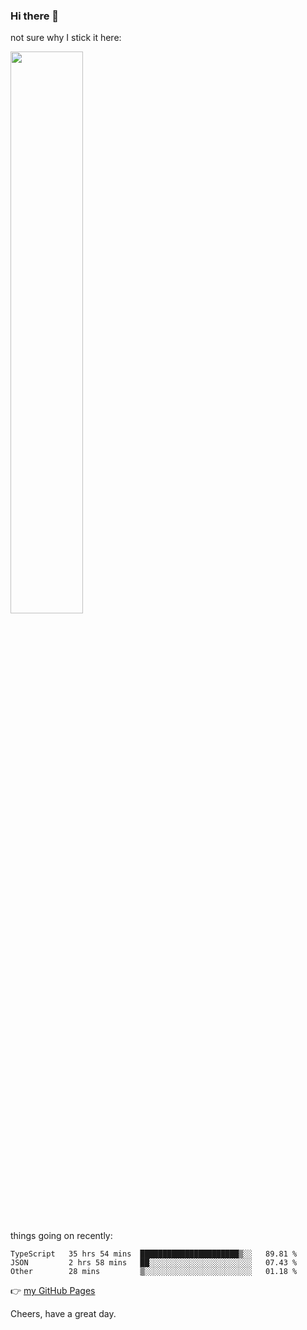 ### Hi there 👋

not sure why I stick it here:

[<img width="48%" src="https://github-readme-stats.vercel.app/api?username=ykzhukian&show_icons=true&theme=dracula">](https://github.com/anuraghazra/github-readme-stats)


things going on recently:

<!--START_SECTION:waka-->

```text
TypeScript   35 hrs 54 mins  ██████████████████████▒░░   89.81 %
JSON         2 hrs 58 mins   ██░░░░░░░░░░░░░░░░░░░░░░░   07.43 %
Other        28 mins         ▒░░░░░░░░░░░░░░░░░░░░░░░░   01.18 %
```

<!--END_SECTION:waka-->

👉 [my GitHub Pages](https://ykzhukian.github.io)

Cheers, have a great day.

